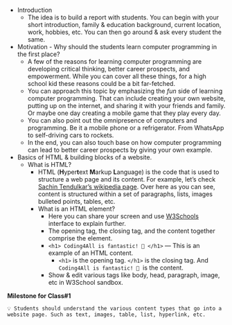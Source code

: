 - Introduction
    - The idea is to build a report with students. You can begin with your short introduction, family & education background, current location, work, hobbies, etc. You can then go around & ask every student the same.
- Motivation - Why should the students learn computer programming in the first place?
    - A few of the reasons for learning computer programming are developing critical thinking, better career prospects, and empowerment. While you can cover all these things, for a high school kid these reasons could be a bit far-fetched.
    - You can approach this topic by emphasizing the *fun* side of learning computer programming. That can include creating your own website, putting up on the internet, and sharing it with your friends and family. Or maybe one day creating a mobile game that they play every day.
    - You can also point out the omnipresence of computers and programming. Be it a mobile phone or a refrigerator. From WhatsApp to self-driving cars to rockets.
    - In the end, you can also touch base on how computer programming can lead to better career prospects by giving your own example.
- Basics of HTML & building blocks of a website.
    - What is HTML?
        - HTML (**H**yper**t**ext **M**arkup **L**anguage) is the code that is used to structure a web page and its content. For example, let’s check [Sachin Tendulkar’s wikipedia page](https://en.wikipedia.org/wiki/Sachin_Tendulkar). Over here as you can see, content is structured within a set of paragraphs, lists, images bulleted points, tables, etc.
        - What is an HTML element?
            - Here you can share your screen and use [W3Schools](https://www.w3schools.com/html/tryit.asp?filename=tryhtml_default_default) interface to explain further.
            - The opening tag, the closing tag, and the content together comprise the element.
            - `<h1> Coding4All is fantastic! 🙂 </h1>` — This is an example of an HTML content.
                - `<h1>` is the opening tag. `</h1>` is the closing tag. And `Coding4All is fantastic! 🙂`  is the content.
            - Show & edit various tags like body, head, paragraph, image, etc in W3School sandbox.

**Milestone for Class#1**

```💡 Students should understand the various content types that go into a website page. Such as text, images, table, list, hyperlink, etc.```


